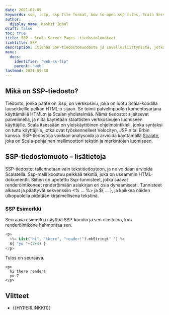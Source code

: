 ```yaml
---
date: 2021-07-05
keywords: ssp, .ssp, ssp file format, how to open ssp files, Scala Server Page
author:
  display_name: Kashif Iqbal
draft: false
toc: true
title: SSP - Scala Server Pages -tiedostolomakeat
linktitle: SSP
description: Ltienaa SSP-tiedostomuodosta ja sovellusliittymistä, jotka voivat luoda ja avata SSP-tiedostons.
menu:
  docs:
    identifier: "web-ss-fip"
    parent: "web"
lastmod: 2021-09-30
---
```


## Mikä on SSP-tiedosto?

Tiedosto, jonka pääte on .ssp, on verkkosivu, joka on luotu Scala-koodilla lausekkeille pelkän HTML:n sijaan. Se toimii palvelinpuolen komentosarjana käyttämällä HTML:n ja Scalan yhdistelmää. Nämä tiedostot sijaitsevat palvelimella, ja niitä käytetään staattisten verkkosivujen luomiseen käyttäjille. Scala itsessään on yleiskäyttöinen ohjelmointikieli, jonka syntaksi on tuttu käyttäjille, jotka ovat työskennelleet Velocityn, JSP:n tai Erbin kanssa. SSP-tiedostoja voidaan analysoida ja arvioida käyttämällä [Scalate](https://scalate.github.io/scalate/), joka on Scala-pohjainen mallimoottori tekstin ja merkintöjen luomiseen.

## SSP-tiedostomuoto – lisätietoja

SSP-tiedostot tallennetaan vain tekstitiedostoon, ja ne voidaan arvioida Scalatella. Ssp-malli koostuu pelkkää tekstiä, joka on useammin HTML-dokumentti. Siihen on upotettu Ssp-tunnisteet, jotka saavat renderöintikoneet renderöimään asiakirjan eri osia dynaamisesti. Tunnisteet alkavat ja päättyvät sekvenssiin <% ... %> ja ${ ... }, ja kaikkea näiden ulkopuolella pidetään kirjaimellisena tekstinä.

### SSP Esimerkki

Seuraava esimerkki näyttää SSP-koodin ja sen ulostulon, kun renderöintikone hahmontaa sen.

```PHP
<p>
  <%= List("hi", "there", "reader!").mkString(" ") %>
  ${ "yo "+(3+4) }
</p>
```
Tulos on seuraava.
```
<p>
  hi there reader!
  yo 7
</p>
```

## Viitteet

- {{HYPERLINKKI1}}

